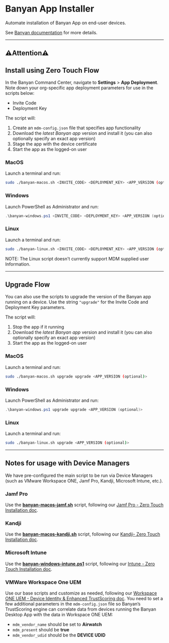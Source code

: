 # Banyan App Installer

Automate installation of Banyan App on end-user devices.

See [Banyan documentation](https://docs.banyansecurity.io/docs/feature-guides/manage-users-and-devices/device-managers/distribute-desktopapp/) for more details.

---

## ⚠️Attention⚠️


## Install using Zero Touch Flow

In the Banyan Command Center, navigate to **Settings** > **App Deployment**. Note down your org-specific app deployment parameters for use in the scripts below:
- Invite Code
- Deployment Key

The script will:
1. Create an `mdm-config.json` file that specifies app functionality
2. Download the *latest Banyan app* version and install it (you can also optionally specify an exact app version)
3. Stage the app with the device certificate
4. Start the app as the logged-on user


### MacOS

Launch a terminal and run:

```bash
sudo ./banyan-macos.sh <INVITE_CODE> <DEPLOYMENT_KEY> <APP_VERSION (optional)>
```

### Windows

Launch PowerShell as Administrator and run:

```powershell
.\banyan-windows.ps1 <INVITE_CODE> <DEPLOYMENT_KEY> <APP_VERSION (optional)>
```

### Linux

Launch a terminal and run:

```bash
sudo ./banyan-linux.sh <INVITE_CODE> <DEPLOYMENT_KEY> <APP_VERSION (optional)>
```
NOTE: The Linux script doesn't currently support MDM supplied user Information.

---

## Upgrade Flow

You can also use the scripts to upgrade the version of the Banyan app running on a device. Use the string `"upgrade"` for the Invite Code and Deployment Key parameters.

The script will:
1. Stop the app if it running
2. Download the *latest Banyan app* version and install it (you can also optionally specify an exact app version)
3. Start the app as the logged-on user


### MacOS

Launch a terminal and run:

```bash
sudo ./banyan-macos.sh upgrade upgrade <APP_VERSION (optional)>
```

### Windows

Launch PowerShell as Administrator and run:

```powershell
.\banyan-windows.ps1 upgrade upgrade <APP_VERSION (optional)>
```

### Linux

Launch a terminal and run:

```bash
sudo ./banyan-linux.sh upgrade <APP_VERSION (optional)>
```

---

## Notes for usage with Device Managers

We have pre-configured the main script to be run via Device Managers (such as VMware Workspace ONE, Jamf Pro, Kandji, Microsoft Intune, etc.).

### Jamf Pro

Use the [**banyan-macos-jamf.sh**](device_manager/banyan-macos-jamf.sh) script, following our [Jamf Pro - Zero Touch Installation doc](https://docs.banyansecurity.io/docs/feature-guides/manage-users-and-devices/device-managers/jamf-pro-zero-touch/).


### Kandji

Use the [**banyan-macos-kandji.sh**](device_manager/banyan-macos-kandji.sh) script, following our [Kandji- Zero Touch Installation doc](https://docs.banyansecurity.io/docs/feature-guides/manage-users-and-devices/device-managers/kandji-zero-touch/).


### Microsoft Intune

Use the [**banyan-windows-intune.ps1**](device_manager/banyan-windows-intune.ps1) script, following our [Intune - Zero Touch Installation doc](https://docs.banyansecurity.io/docs/feature-guides/manage-users-and-devices/device-managers/intune-zero-touch/).


### VMWare Workspace One UEM

Use our base scripts and customize as needed, following our [Workspace ONE UEM - Device Identity & Enhanced TrustScoring doc](https://docs.banyanops.com/docs/feature-guides/manage-users-and-devices/device-managers/workspace-one-cert-api/#wsone). You need to set a few additional parameters in the `mdm-config.json` file so Banyan’s TrustScoring engine can correlate data from devices running the Banyan Desktop App with the data in Workspace ONE UEM:

- `mdm_vendor_name` should be set to **Airwatch**
- `mdm_present` should be **true**
- `mdm_vendor_udid` should be the **DEVICE UDID**



